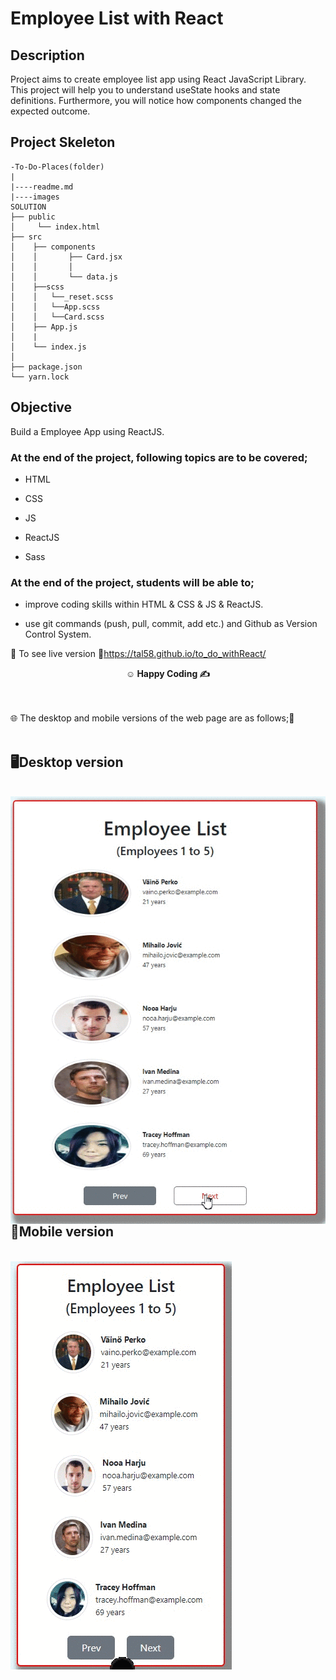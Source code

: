 # Employee List with React

## Description

Project aims to create employee list app using React JavaScript Library. This project will help you to understand useState hooks and state definitions. Furthermore, you will notice how components changed the expected outcome. 

## Project Skeleton

```
-To-Do-Places(folder)
|
|----readme.md       
|----images       
SOLUTION
├── public
│     └── index.html
├── src
│    ├── components
│    │       ├── Card.jsx
│    │       │     
│    │       └── data.js
│    ├──scss            
│    │   └──_reset.scss
│    │   └──App.scss
│    │   └──Card.scss
│    ├── App.js
│    |
│    └── index.js
│    
├── package.json
└── yarn.lock
```


## Objective

Build a Employee App using ReactJS.

### At the end of the project, following topics are to be covered;

- HTML

- CSS

- JS

- ReactJS

- Sass

### At the end of the project, students will be able to;

- improve coding skills within HTML & CSS & JS & ReactJS.

- use git commands (push, pull, commit, add etc.) and Github as Version Control System.

🔗 To see live version 🎯https://tal58.github.io/to_do_withReact/


**<p align="center">&#9786; Happy Coding &#9997;</p>**

<br><br>
🌐 The desktop and mobile versions of the web page are as follows;🧭
<br><br>

## 🖥️Desktop version
<br>
<img src="./images/desktop.gif" align="left" alt="desktop_version">
<br>
<br>
<br>
<br>
<br>
<br>
<br>
<br>
<br>
<br><br><br><br><br><br><br><br><br>


## 📱Mobile version
<br>
<img src="./images/mobile.gif" align="left" alt="desktop_version">
<br>
<br>
<br>
<br>
<br>
<br>
<br>
<br>
<br>
<br><br><br><br><br><br><br><br><br>
